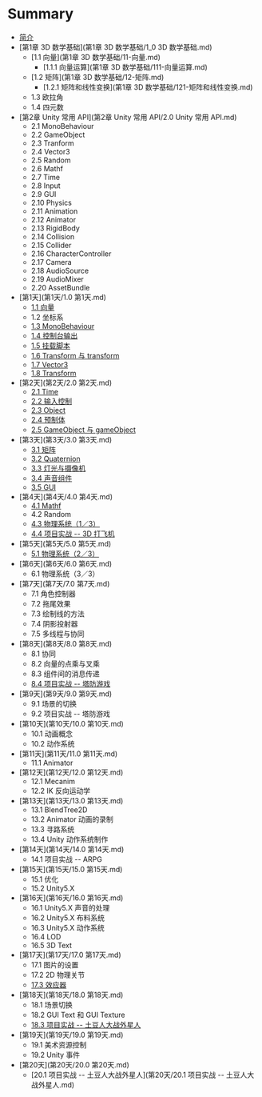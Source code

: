 # Summary

* [简介](README.md)
* [第1章 3D 数学基础](第1章 3D 数学基础/1_0 3D 数学基础.md)
    * [1.1 向量](第1章 3D 数学基础/11-向量.md)
        * [1.1.1 向量运算](第1章 3D 数学基础/111-向量运算.md)
    * [1.2 矩阵](第1章 3D 数学基础/12-矩阵.md)
        * [1.2.1 矩阵和线性变换](第1章 3D 数学基础/121-矩阵和线性变换.md)
    * 1.3 欧拉角
    * 1.4 四元数
* [第2章 Unity 常用 API](第2章 Unity 常用 API/2.0 Unity 常用 API.md)
    * 2.1 MonoBehaviour
    * 2.2 GameObject
    * 2.3 Tranform
    * 2.4 Vector3
    * 2.5 Random
    * 2.6 Mathf
    * 2.7 Time
    * 2.8 Input
    * 2.9 GUI
    * 2.10 Physics
    * 2.11 Animation
    * 2.12 Animator
    * 2.13 RigidBody
    * 2.14 Collision
    * 2.15 Collider
    * 2.16 CharacterController
    * 2.17 Camera
    * 2.18 AudioSource
    * 2.19 AudioMixer
    * 2.20 AssetBundle
* [第1天](第1天/1.0 第1天.md)
    * [1.1 向量](第1天/11-向量.md)
    * 1.2 坐标系
    * [1.3 MonoBehaviour](第1天/13-monobehaviour.md)
    * [1.4 控制台输出](第1天/14-控制台输出.md)
    * [1.5 挂载脚本](第1天/15-挂载脚本.md)
    * [1.6 Transform 与 transform](第1天/16-transform-与-transform.md)
    * [1.7 Vector3](第1天/17-vector3.md)
    * [1.8 Transform](第1天/18-transform.md)
* [第2天](第2天/2.0 第2天.md)
    * [2.1 Time](第2天/11-time.md)
    * [2.2 输入控制](第2天/12-输入控制.md)
    * [2.3 Object](第2天/13-object.md)
    * [2.4 预制体](第2天/14-预制体.md)
    * [2.5 GameObject 与 gameObject](第2天/25-gameobject-与-gameobject.md)
* [第3天](第3天/3.0 第3天.md)
    * [3.1 矩阵](第3天/31-矩阵.md)
    * [3.2 Quaternion](第3天/32-quaternion.md)
    * [3.3 灯光与摄像机](第3天/33-灯光与摄像机.md)
    * [3.4 声音组件](第3天/34-声音组件.md)
    * [3.5 GUI](第3天/35-gui.md)
* [第4天](第4天/4.0 第4天.md)
    * [4.1 Mathf](第4天/41-mathf.md)
    * 4.2 Random
    * [4.3 物理系统（1／3）](第4天/43-物理系统1.md)
    * [4.4 项目实战 -- 3D 打飞机](第4天/44-项目实战--3d-打飞机.md)
* [第5天](第5天/5.0 第5天.md)
    * [5.1 物理系统（2／3）](第5天/51-物理系统（2／3）.md)
* [第6天](第6天/6.0 第6天.md)
    * 6.1 物理系统（3／3）
* [第7天](第7天/7.0 第7天.md)
    * 7.1 角色控制器
    * 7.2 拖尾效果
    * 7.3 绘制线的方法
    * 7.4 阴影投射器
    * 7.5 多线程与协同
* [第8天](第8天/8.0 第8天.md)
    * 8.1 协同
    * 8.2 向量的点乘与叉乘
    * 8.3 组件间的消息传递
    * [8.4 项目实战 -- 塔防游戏](第8天/84-项目实战----塔防游戏.md)
* [第9天](第9天/9.0 第9天.md)
    * 9.1 场景的切换
    * 9.2 项目实战 -- 塔防游戏
* [第10天](第10天/10.0 第10天.md)
    * 10.1 动画概念
    * 10.2 动作系统
* [第11天](第11天/11.0 第11天.md)
    * 11.1 Animator
* [第12天](第12天/12.0 第12天.md)
    * 12.1 Mecanim
    * 12.2 IK 反向运动学
* [第13天](第13天/13.0 第13天.md)
    * 13.1 BlendTree2D
    * 13.2 Animator 动画的录制
    * 13.3 寻路系统
    * 13.4 Unity 动作系统制作
* [第14天](第14天/14.0 第14天.md)
    * 14.1 项目实战 -- ARPG
* [第15天](第15天/15.0 第15天.md)
    * 15.1 优化
    * 15.2 Unity5.X
* [第16天](第16天/16.0 第16天.md)
    * 16.1 Unity5.X 声音的处理
    * 16.2 Unity5.X 布料系统
    * 16.3 Unity5.X 动作系统
    * 16.4 LOD
    * 16.5 3D Text
* [第17天](第17天/17.0 第17天.md)
    * 17.1 图片的设置
    * 17.2 2D 物理关节
    * [17.3 效应器](第17天/173-效应器.md)
* [第18天](第18天/18.0 第18天.md)
    * 18.1 场景切换
    * 18.2 GUI Text 和 GUI Texture
    * [18.3 项目实战 -- 土豆人大战外星人](第18天/183-项目实战----土豆人大战外星人.md)
* [第19天](第19天/19.0 第19天.md)
    * 19.1 美术资源控制
    * 19.2 Unity 事件
* [第20天](第20天/20.0 第20天.md)
    * [20.1 项目实战 -- 土豆人大战外星人](第20天/20.1 项目实战 -- 土豆人大战外星人.md)

